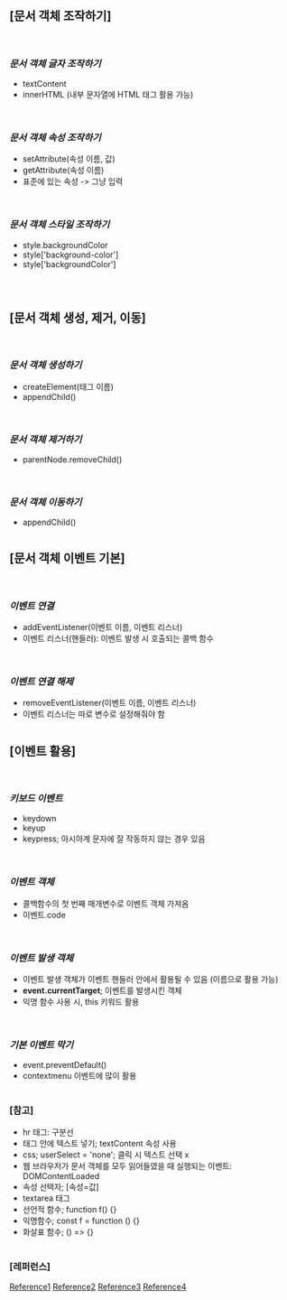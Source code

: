 ## [문서 객체 조작하기]

<br/>

### _문서 객체 글자 조작하기_

- textContent
- innerHTML (내부 문자열에 HTML 태그 활용 가능)

<br/>

### _문서 객체 속성 조작하기_

- setAttribute(속성 이름, 값)
- getAttribute(속성 이름)
- 표준에 있는 속성 -> 그냥 입력

<br/>

### _문서 객체 스타일 조작하기_

- style.backgroundColor
- style['background-color']
- style['backgroundColor']

<br/>

#

## [문서 객체 생성, 제거, 이동]

<br/>

### _문서 객체 생성하기_

- createElement(태그 이름)
- appendChild()

<br/>

### _문서 객체 제거하기_

- parentNode.removeChild()

<br/>

### _문서 객체 이동하기_

- appendChild()

#

## [문서 객체 이벤트 기본]

<br/>

### _이벤트 연결_

- addEventListener(이벤트 이름, 이벤트 리스너)
- 이벤트 리스너(핸들러): 이벤트 발생 시 호출되는 콜백 함수

<br/>

### _이벤트 연결 해제_

- removeEventListener(이벤트 이름, 이벤트 리스너)
- 이벤트 리스너는 따로 변수로 설정해줘야 함

#

## [이벤트 활용]

<br/>

### _키보드 이벤트_

- keydown
- keyup
- keypress; 아시아계 문자에 잘 작동하지 않는 경우 있음

<br/>

### _이벤트 객체_

- 콜백함수의 첫 번째 매개변수로 이벤트 객체 가져옴
- 이벤트.code

<br/>

### _이벤트 발생 객체_

- 이벤트 발생 객체가 이벤트 핸들러 안에서 활용될 수 있음 (이름으로 활용 가능)
- **event.currentTarget**; 이벤트를 발생시킨 객체
- 익명 함수 사용 시, this 키워드 활용

<br/>

### _기본 이벤트 막기_

- event.preventDefault()
- contextmenu 이벤트에 많이 활용

#

### [참고]

- hr 태그: 구분선
- 태그 안에 텍스트 넣기; textContent 속성 사용
- css; userSelect = 'none'; 클릭 시 텍스트 선택 x
- 웹 브라우저가 문서 객체를 모두 읽어들였을 때 실행되는 이벤트: DOMContentLoaded
- 속성 선택자; [속성=값]
- textarea 태그
- 선언적 함수; function f() {}
- 익명함수; const f = function () {}
- 화살표 함수; () => {} <br/>

#

### [레퍼런스]

[Reference1](https://www.youtube.com/watch?v=a43xV0ajVgM&list=PLBXuLgInP-5kxpAKy2DNXoebCse2grHjl&index=42)
[Reference2](https://www.youtube.com/watch?v=k9ZXWAh2Hj0&list=PLBXuLgInP-5kxpAKy2DNXoebCse2grHjl&index=43)
[Reference3](https://www.youtube.com/watch?v=ByKGf9h9Qy0&list=PLBXuLgInP-5kxpAKy2DNXoebCse2grHjl&index=44)
[Reference4](https://www.youtube.com/watch?v=HQIM5PES29Q&list=PLBXuLgInP-5kxpAKy2DNXoebCse2grHjl&index=45)
